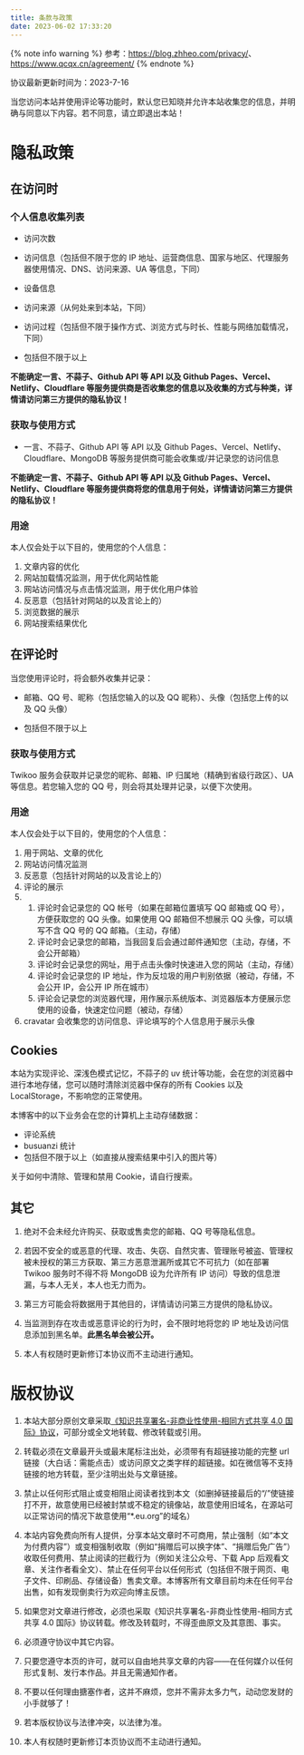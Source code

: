 ```yaml
---
title: 条款与政策
date: 2023-06-02 17:33:20
---
```


{% note info warning %}
参考：<https://blog.zhheo.com/privacy/>、<https://www.qcqx.cn/agreement/>
{% endnote %}

协议最新更新时间为：2023-7-16

当您访问本站并使用评论等功能时，默认您已知晓并允许本站收集您的信息，并明确与同意以下内容。若不同意，请立即退出本站！

# 隐私政策

## 在访问时

### 个人信息收集列表

- 访问次数

- 访问信息（包括但不限于您的 IP 地址、运营商信息、国家与地区、代理服务器使用情况、DNS、访问来源、UA 等信息，下同）

- 设备信息

- 访问来源（从何处来到本站，下同）

- 访问过程（包括但不限于操作方式、浏览方式与时长、性能与网络加载情况，下同）

- 包括但不限于以上

**不能确定一言、不蒜子、Github API 等 API 以及 Github Pages、Vercel、Netlify、Cloudflare 等服务提供商是否收集您的信息以及收集的方式与种类，详情请访问第三方提供的隐私协议！**

### 获取与使用方式

- 一言、不蒜子、Github API 等 API 以及 Github Pages、Vercel、Netlify、Cloudflare、MongoDB 等服务提供商可能会收集或/并记录您的访问信息

**不能确定一言、不蒜子、Github API 等 API 以及 Github Pages、Vercel、Netlify、Cloudflare 等服务提供商将您的信息用于何处，详情请访问第三方提供的隐私协议！**

### 用途

本人仅会处于以下目的，使用您的个人信息：

1. 文章内容的优化
2. 网站加载情况监测，用于优化网站性能
3. 网站访问情况与点击情况监测，用于优化用户体验
4. 反恶意（包括针对网站的以及言论上的）
5. 浏览数据的展示
6. 网站搜索结果优化

## 在评论时

当您使用评论时，将会额外收集并记录：

- 邮箱、QQ 号、昵称（包括您输入的以及 QQ 昵称）、头像（包括您上传的以及 QQ 头像）

- 包括但不限于以上

### 获取与使用方式

Twikoo 服务会获取并记录您的昵称、邮箱、IP 归属地（精确到省级行政区）、UA 等信息。若您输入您的 QQ 号，则会将其处理并记录，以便下次使用。

### 用途

本人仅会处于以下目的，使用您的个人信息：

1. 用于网站、文章的优化
2. 网站访问情况监测
3. 反恶意（包括针对网站的以及言论上的）
4. 评论的展示
5. 1. 评论时会记录您的 QQ 帐号（如果在邮箱位置填写 QQ 邮箱或 QQ 号），方便获取您的 QQ 头像。如果使用 QQ 邮箱但不想展示 QQ 头像，可以填写不含 QQ 号的 QQ 邮箱。（主动，存储）
   2. 评论时会记录您的邮箱，当我回复后会通过邮件通知您（主动，存储，不会公开邮箱）
   3. 评论时会记录您的网址，用于点击头像时快速进入您的网站（主动，存储）
   4. 评论时会记录您的 IP 地址，作为反垃圾的用户判别依据（被动，存储，不会公开 IP，会公开 IP 所在城市）
   5. 评论会记录您的浏览器代理，用作展示系统版本、浏览器版本方便展示您使用的设备，快速定位问题（被动，存储）
6. cravatar 会收集您的访问信息、评论填写的个人信息用于展示头像

## Cookies

本站为实现评论、深浅色模式记忆，不蒜子的 uv 统计等功能，会在您的浏览器中进行本地存储，您可以随时清除浏览器中保存的所有 Cookies 以及 LocalStorage，不影响您的正常使用。

本博客中的以下业务会在您的计算机上主动存储数据：

- 评论系统
- busuanzi 统计
- 包括但不限于以上（如直接从搜索结果中引入的图片等）

关于如何中清除、管理和禁用 Cookie，请自行搜索。

## 其它

1. 绝对不会未经允许购买、获取或售卖您的邮箱、QQ 号等隐私信息。

2. 若因不安全的或恶意的代理、攻击、失窃、自然灾害、管理账号被盗、管理权被未授权的第三方获取、第三方恶意泄漏所或其它不可抗力（如在部署 Twikoo 服务时不得不将 MongoDB 设为允许所有 IP 访问）导致的信息泄漏，与本人无关，本人也无力而为。

3. 第三方可能会将数据用于其他目的，详情请访问第三方提供的隐私协议。

4. 当监测到存在攻击或恶意评论的行为时，会不限时地将您的 IP 地址及访问信息添加到黑名单。**此黑名单会被公开。**

5. 本人有权随时更新修订本协议而不主动进行通知。

# 版权协议

1. 本站大部分原创文章采取[《知识共享署名-非商业性使用-相同方式共享 4.0 国际》协议](https://creativecommons.org/licenses/by-sa/4.0/deed.zh)，可部分或全文地转载、修改转载或引用。

2. 转载必须在文章最开头或最末尾标注出处，必须带有有超链接功能的完整 url 链接（大白话：需能点击）或访问原文之类字样的超链接。如在微信等不支持链接的地方转载，至少注明出处与文章链接。

3. 禁止以任何形式阻止或变相阻止阅读者找到本文（如删掉链接最后的“/”使链接打不开，故意使用已经被封禁或不稳定的镜像站，故意使用旧域名，在源站可以正常访问的情况下故意使用“*.eu.org”的域名）

4. 本站内容免费向所有人提供，分享本站文章时不可商用，禁止强制（如“本文为付费内容”）或变相强制收取（例如“捐赠后可以换字体”、“捐赠后免广告”）收取任何费用、禁止阅读的拦截行为（例如关注公众号、下载 App 后观看文章、关注作者看全文）、禁止在任何平台以任何形式（包括但不限于网页、电子文件、印刷品、存储设备）售卖文章。本博客所有文章目前均未在任何平台出售，如有发现倒卖行为欢迎向博主反馈。

5. 如果您对文章进行修改，必须也采取《知识共享署名-非商业性使用-相同方式共享 4.0 国际》协议转载。修改及转载时，不得歪曲原文及其意图、事实。

6. 必须遵守协议中其它内容。

7. 只要您遵守本页的许可，就可以自由地共享文章的内容——在任何媒介以任何形式复制、发行本作品。并且无需通知作者。

8. 不要以任何理由搪塞作者，这并不麻烦，您并不需非太多力气，动动您发财的小手就够了！

9. 若本版权协议与法律冲突，以法律为准。

10. 本人有权随时更新修订本页协议而不主动进行通知。
